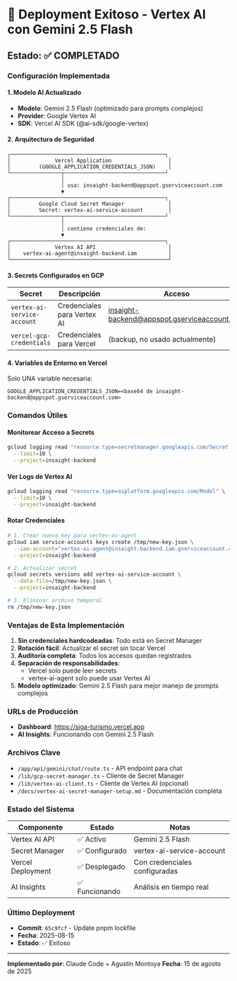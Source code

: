# 🚀 Deployment Exitoso - Vertex AI con Gemini 2.5 Flash

## Estado: ✅ COMPLETADO

### Configuración Implementada

#### 1. **Modelo AI Actualizado**
- **Modelo**: Gemini 2.5 Flash (optimizado para prompts complejos)
- **Provider**: Google Vertex AI
- **SDK**: Vercel AI SDK (@ai-sdk/google-vertex)

#### 2. **Arquitectura de Seguridad**

```
┌─────────────────────────────────────────────────┐
│              Vercel Application                  │
│         (GOOGLE_APPLICATION_CREDENTIALS_JSON)    │
└────────────────┬────────────────────────────────┘
                 │
                 │ usa: insaight-backend@appspot.gserviceaccount.com
                 ▼
┌─────────────────────────────────────────────────┐
│         Google Cloud Secret Manager              │
│         Secret: vertex-ai-service-account        │
└────────────────┬────────────────────────────────┘
                 │
                 │ contiene credenciales de:
                 ▼
┌─────────────────────────────────────────────────┐
│              Vertex AI API                       │
│    vertex-ai-agent@insaight-backend.iam          │
└──────────────────────────────────────────────────┘
```

#### 3. **Secrets Configurados en GCP**

| Secret | Descripción | Acceso |
|--------|------------|--------|
| `vertex-ai-service-account` | Credenciales para Vertex AI | insaight-backend@appspot.gserviceaccount.com |
| `vercel-gcp-credentials` | Credenciales para Vercel | (backup, no usado actualmente) |

#### 4. **Variables de Entorno en Vercel**

Solo UNA variable necesaria:
```
GOOGLE_APPLICATION_CREDENTIALS_JSON=<base64 de insaight-backend@appspot.gserviceaccount.com>
```

### Comandos Útiles

#### Monitorear Acceso a Secrets
```bash
gcloud logging read "resource.type=secretmanager.googleapis.com/Secret AND resource.labels.secret_id=vertex-ai-service-account" \
  --limit=10 \
  --project=insaight-backend
```

#### Ver Logs de Vertex AI
```bash
gcloud logging read "resource.type=aiplatform.googleapis.com/Model" \
  --limit=10 \
  --project=insaight-backend
```

#### Rotar Credenciales
```bash
# 1. Crear nueva key para vertex-ai-agent
gcloud iam service-accounts keys create /tmp/new-key.json \
  --iam-account="vertex-ai-agent@insaight-backend.iam.gserviceaccount.com" \
  --project=insaight-backend

# 2. Actualizar secret
gcloud secrets versions add vertex-ai-service-account \
  --data-file=/tmp/new-key.json \
  --project=insaight-backend

# 3. Eliminar archivo temporal
rm /tmp/new-key.json
```

### Ventajas de Esta Implementación

1. **Sin credenciales hardcodeadas**: Todo está en Secret Manager
2. **Rotación fácil**: Actualizar el secret sin tocar Vercel
3. **Auditoría completa**: Todos los accesos quedan registrados
4. **Separación de responsabilidades**: 
   - Vercel solo puede leer secrets
   - vertex-ai-agent solo puede usar Vertex AI
5. **Modelo optimizado**: Gemini 2.5 Flash para mejor manejo de prompts complejos

### URLs de Producción

- **Dashboard**: https://siga-turismo.vercel.app
- **AI Insights**: Funcionando con Gemini 2.5 Flash

### Archivos Clave

- `/app/api/gemini/chat/route.ts` - API endpoint para chat
- `/lib/gcp-secret-manager.ts` - Cliente de Secret Manager
- `/lib/vertex-ai-client.ts` - Cliente de Vertex AI (opcional)
- `/docs/vertex-ai-secret-manager-setup.md` - Documentación completa

### Estado del Sistema

| Componente | Estado | Notas |
|------------|--------|-------|
| Vertex AI API | ✅ Activo | Gemini 2.5 Flash |
| Secret Manager | ✅ Configurado | vertex-ai-service-account |
| Vercel Deployment | ✅ Desplegado | Con credenciales configuradas |
| AI Insights | ✅ Funcionando | Análisis en tiempo real |

### Último Deployment

- **Commit**: `65c9fcf` - Update pnpm lockfile
- **Fecha**: 2025-08-15
- **Estado**: ✅ Exitoso

---

**Implementado por**: Claude Code + Agustín Montoya
**Fecha**: 15 de agosto de 2025